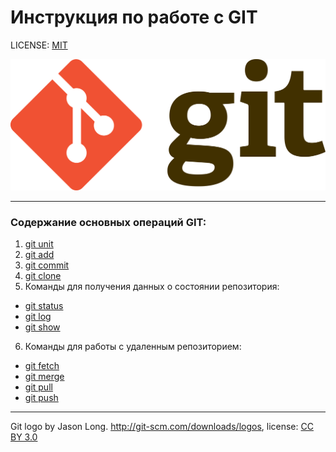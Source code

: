 # Инструкция по работе с GIT
  
  LICENSE: [MIT](./license.md)

![git-logo](./assets/Git-logo.svg.png)

---

### Содержание основных операций GIT:
1. [git unit](./unit.md)
2. [git add](./add.md)
3. [git commit](./commit.md)
4. [git clone](./clone.md)
5. Команды для получения данных о состоянии репозитория:
- [git status](./status.md)
- [git log](./log.md)
- [git show](./show.md)
6. Команды для работы с удаленным репозиторием:
- [git fetch](./fetch.md)
- [git merge](./merge.md)
- [git pull](./pull.md)
- [git push](./push.md)

---

  Git logo by Jason Long. http://git-scm.com/downloads/logos,
  license: [CC BY 3.0](https://creativecommons.org/licenses/by/3.0/)

  